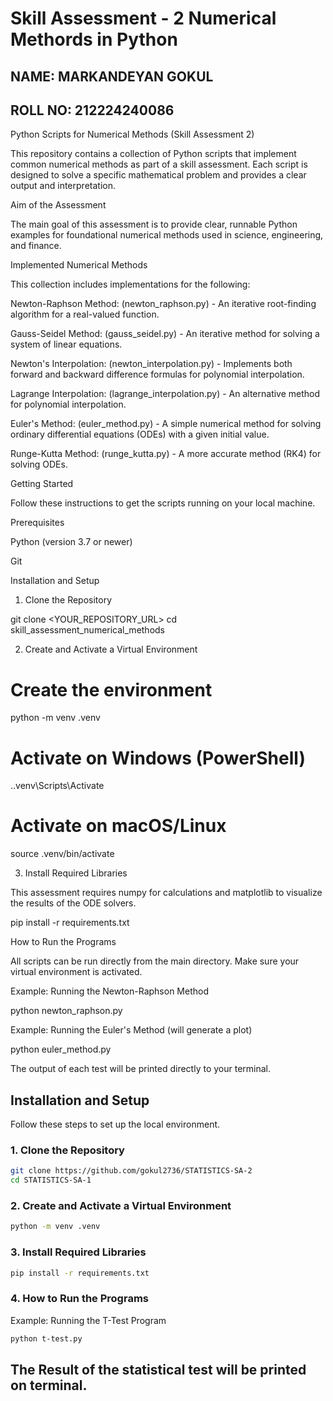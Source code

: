# Skill Assessment - 2 Numerical Methords in Python  
## NAME: MARKANDEYAN GOKUL  
## ROLL NO: 212224240086  


Python Scripts for Numerical Methods (Skill Assessment 2)

This repository contains a collection of Python scripts that implement common numerical methods as part of a skill assessment. Each script is designed to solve a specific mathematical problem and provides a clear output and interpretation.

Aim of the Assessment

The main goal of this assessment is to provide clear, runnable Python examples for foundational numerical methods used in science, engineering, and finance.

Implemented Numerical Methods

This collection includes implementations for the following:

Newton-Raphson Method: (newton_raphson.py) - An iterative root-finding algorithm for a real-valued function.

Gauss-Seidel Method: (gauss_seidel.py) - An iterative method for solving a system of linear equations.

Newton's Interpolation: (newton_interpolation.py) - Implements both forward and backward difference formulas for polynomial interpolation.

Lagrange Interpolation: (lagrange_interpolation.py) - An alternative method for polynomial interpolation.

Euler's Method: (euler_method.py) - A simple numerical method for solving ordinary differential equations (ODEs) with a given initial value.

Runge-Kutta Method: (runge_kutta.py) - A more accurate method (RK4) for solving ODEs.

Getting Started

Follow these instructions to get the scripts running on your local machine.

Prerequisites

Python (version 3.7 or newer)

Git

Installation and Setup

1. Clone the Repository

git clone <YOUR_REPOSITORY_URL>
cd skill_assessment_numerical_methods



2. Create and Activate a Virtual Environment

# Create the environment
python -m venv .venv

# Activate on Windows (PowerShell)
.\.venv\Scripts\Activate

# Activate on macOS/Linux
source .venv/bin/activate



3. Install Required Libraries

This assessment requires numpy for calculations and matplotlib to visualize the results of the ODE solvers.

pip install -r requirements.txt



How to Run the Programs

All scripts can be run directly from the main directory. Make sure your virtual environment is activated.

Example: Running the Newton-Raphson Method

python newton_raphson.py



Example: Running the Euler's Method (will generate a plot)

python euler_method.py



The output of each test will be printed directly to your terminal.

## Installation and Setup

Follow these steps to set up the local environment.

### 1. Clone the Repository
```bash
git clone https://github.com/gokul2736/STATISTICS-SA-2
cd STATISTICS-SA-1
```

### 2. Create and Activate a Virtual Environment
```bash
python -m venv .venv
```
### 3. Install Required Libraries
```bash
pip install -r requirements.txt
```

### 4. How to Run the Programs
Example: Running the T-Test Program
```bash
python t-test.py
```
## The Result of the statistical test will be printed on terminal.